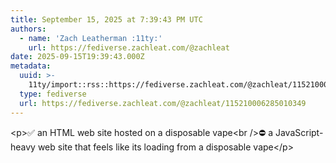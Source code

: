 ```yaml
---
title: September 15, 2025 at 7:39:43 PM UTC
authors:
  - name: 'Zach Leatherman :11ty:'
    url: https://fediverse.zachleat.com/@zachleat
date: 2025-09-15T19:39:43.000Z
metadata:
  uuid: >-
    11ty/import::rss::https://fediverse.zachleat.com/@zachleat/115210006285010349
  type: fediverse
  url: https://fediverse.zachleat.com/@zachleat/115210006285010349
---
```

\<p>✅ an HTML web site hosted on a disposable vape\<br />⛔️ a JavaScript-heavy web site that feels like its loading from a disposable vape\</p>